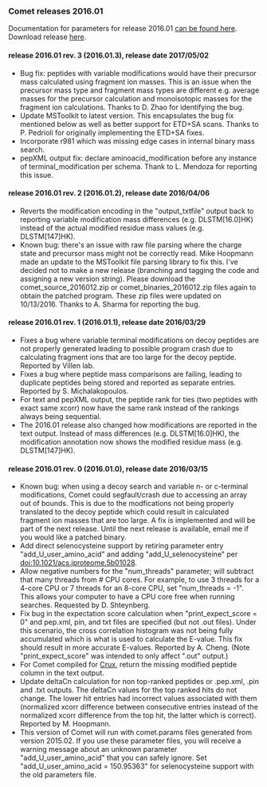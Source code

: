 ### Comet releases 2016.01

Documentation for parameters for release 2016.01 [can be found
here](/Comet/parameters/parameters_201601/).
Download release [here](https://sourceforge.net/projects/comet-ms/files/).

#### release 2016.01 rev. 3 (2016.01.3), release date 2017/05/02
- Bug fix: peptides with variable modifications would have their precursor mass
calculated using fragment ion masses. This is an issue when the precursor mass
type and fragment mass types are different e.g. average masses for the
precursor calculation and monoisotopic masses for the fragment ion
calculations. Thanks to D. Zhao for identifying the bug.
- Update MSToolkit to latest version. This encapsulates the bug fix mentioned
below as well as better support for ETD+SA scans. Thanks to P. Pedrioli for
originally implementing the ETD+SA fixes.
- Incorporate r981 which was missing edge cases in internal binary mass search.
- pepXML output fix: declare aminoacid_modification before any instance of
terminal_modification per schema. Thank to L. Mendoza for reporting this issue.

#### release 2016.01 rev. 2 (2016.01.2), release date 2016/04/06
- Reverts the modification encoding in the "output_txtfile" output back to
reporting variable modification mass differences (e.g. DLSTM[16.0]HK) instead
of the actual modified residue mass values (e.g. DLSTM[147]HK).
- Known bug: there's an issue with raw file parsing where the charge state and
precursor mass might not be correctly read. Mike Hoopmann made an update to the
MSToolkit file parsing library to fix this. I've decided not to make a new
release (branching and tagging the code and assigning a new version string).
Please download the comet_source_2016012.zip or comet_binaries_2016012.zip
files again to obtain the patched program. These zip files were updated on
10/13/2016. Thanks to A. Sharma for reporting the bug.

#### release 2016.01 rev. 1 (2016.01.1), release date 2016/03/29
- Fixes a bug where variable terminal modifications on decoy peptides are not
properly generated leading to possible program crash due to calculating
fragment ions that are too large for the decoy peptide. Reported by Villen lab.
- Fixes a bug where peptide mass comparisons are failing, leading to duplicate
peptides being stored and reported as separate entries. Reported by S.
Michalakopoulos.
- For text and pepXML output, the peptide rank for ties (two peptides with
exact same xcorr) now have the same rank instead of the rankings always being
sequential.
- The 2016.01 release also changed how modifications are reported in the text
output. Instead of mass differences (e.g. DLSTM[16.0]HK), the modification
annotation now shows the modified residue mass (e.g. DLSTM[147]HK).

#### release 2016.01 rev. 0 (2016.01.0), release date 2016/03/15
- Known bug: when using a decoy search and variable n- or c-terminal
modifications, Comet could segfault/crash due to accessing an array out of
bounds. This is due to the modfications not being properly translated to the
decoy peptide which could result in calculated fragment ion masses that are too
large. A fix is implemented and will be part of the next release. Until the
next release is available, email me if you would like a patched binary.
- Add direct selenocysteine support by retiring parameter entry
"add_U_user_amino_acid" and adding "add_U_selenocysteine" per
[doi:10.1021/acs.jproteome.5b01028](https://pubs.acs.org/doi/10.1021/acs.jproteome.5b01028).
- Allow negative numbers for the "num_threads" parameter; will subtract that
many threads from # CPU cores. For example, to use 3 threads for a 4-core CPU
or 7 threads for an 8-core CPU, set "num_threads = -1". This allows your
computer to have a CPU core free when running searches. Requested by D.
Shteynberg.
- Fix bug in the expectation score calculation when "print_expect_score = 0"
and pep.xml, pin, and txt files are specified (but not .out files). Under this
scenario, the cross correlation histogram was not being fully accumulated which
is what is used to calculate the E-value. This fix should result in more
accurate E-values. Reported by A. Cheng. (Note "print_expect_score" was
intended to only affect ".out" output.)
- For Comet compiled for [Crux](http://crux.ms/), return the missing modified
peptide column in the text output.
- Update deltaCn calculation for non top-ranked peptides or .pep.xml, .pin and
.txt outputs. The deltaCn values for the top ranked hits do not change. The
lower hit entries had incorrect values associated with them (normalized xcorr
difference between consecutive entries instead of the normalized xcorr
difference from the top hit, the latter which is correct). Reported by M.
Hoopmann.
- This version of Comet will run with comet.params files generated from version
2015.02. If you use these parameter files, you will receive a warning message
about an unknown parameter "add_U_user_amino_acid" that you can safely ignore.
Set "add_U_user_amino_acid = 150.95363" for selenocysteine support with the old
parameters file.
